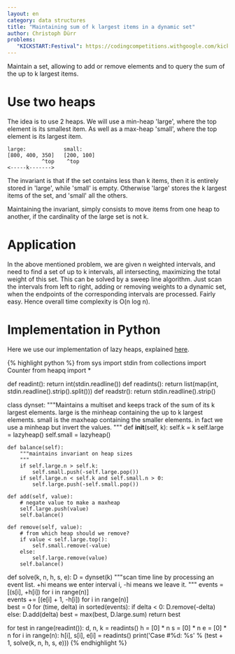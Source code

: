 ```yaml
---
layout: en
category: data structures
title: "Maintaining sum of k largest items in a dynamic set"
author: Christoph Dürr
problems:
   "KICKSTART:Festival": https://codingcompetitions.withgoogle.com/kickstart/round/0000000000435bae/0000000000887dba
---
```


Maintain a set, allowing to add or remove elements and to query the sum of the up to k largest items.

# Use two heaps

The idea is to use 2 heaps. We will use a min-heap 'large', where the top
element is its smallest item.  As well as a max-heap 'small', where the top
element is its largest item.

    large:            small:
    [800, 400, 350]   [200, 100]
               ^top    ^top
    <-----k------->

The invariant is that if the set contains less than k items, then it is
entirely stored in 'large', while 'small' is empty. Otherwise 'large' stores
the k largest items of the set, and 'small' all the others.

Maintaining the invariant, simply consists to move items from one heap to
another, if the cardinality of the large set is not k.

# Application

In the above mentioned problem, we are given n weighted intervals, and need to
find a set of up to k intervals, all intersecting, maximizing the total
weight of this set.  This can be solved by a sweep line algorithm.  Just scan
the intervals from left to right, adding or removing weights to a dynamic
set, when the endpoints of the corresponding intervals are processed.  Fairly easy.  Hence overall time complexity is O(n log n).

# Implementation in Python

Here we use our implementation of lazy heaps, explained [here](https://tryalgo.org/en/data%20structures/2021/09/22/lazyheap/).

{% highlight python %}
from sys import stdin
from collections import Counter
from heapq import *

def readint(): return int(stdin.readline())
def readints(): return list(map(int, stdin.readline().strip().split()))
def readstr(): return stdin.readline().strip()

class dynset:
    """Maintains a multiset and keeps track of the sum of its k largest elements.
    large is the minheap containing the up to k largest elements.
    small is the maxheap containing the smaller elements.
    in fact we use a minheap but invert the values.
    """
    def __init__(self, k):
        self.k = k
        self.large = lazyheap()
        self.small = lazyheap()

    def balance(self):
        """maintains invariant on heap sizes
        """
        if self.large.n > self.k:
            self.small.push(-self.large.pop())
        if self.large.n < self.k and self.small.n > 0:
            self.large.push(-self.small.pop())

    def add(self, value):
        # negate value to make a maxheap
        self.large.push(value)
        self.balance()

    def remove(self, value):
        # from which heap should we remove?
        if value < self.large.top():  
            self.small.remove(-value)
        else:
            self.large.remove(value)
        self.balance()



def solve(k, n, h, s, e):
    D = dynset(k)
    """scan time line by processing an event list.
    +hi means we enter interval i, -hi means we leave it.
    """
    events = [(s[i], +h[i]) for i in range(n)]  
    events += [(e[i] + 1, -h[i]) for i in range(n)]  
    best = 0
    for (time, delta) in sorted(events):
        if delta < 0:
            D.remove(-delta)
        else:
            D.add(delta)
        best = max(best, D.large.sum)
    return best

for test in range(readint()):
    d, n, k = readints()
    h = [0] * n
    s = [0] * n
    e = [0] * n
    for i in range(n):
        h[i], s[i], e[i] = readints()
    print('Case #%d: %s' % (test + 1, solve(k, n, h, s, e)))
{% endhighlight %}

